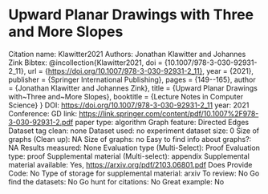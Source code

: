# Upward Planar Drawings with Three and More Slopes

Citation name: Klawitter2021
Authors: Jonathan Klawitter and Johannes Zink
Bibtex: @incollection{Klawitter2021,
doi = {10.1007/978-3-030-92931-2_11},
url = {https://doi.org/10.1007/978-3-030-92931-2_11},
year = {2021},
publisher = {Springer International Publishing},
pages = {149--165},
author = {Jonathan Klawitter and Johannes Zink},
title = {Upward Planar Drawings with~Three and~More Slopes},
booktitle = {Lecture Notes in Computer Science}
}
DOI: https://doi.org/10.1007/978-3-030-92931-2_11
year: 2021
Conference: GD
link: https://link.springer.com/content/pdf/10.1007%2F978-3-030-92931-2.pdf
paper type: algorithm
Graph feature: Directed Edges
Dataset tag clean: none
Dataset used: no experiment
dataset size: 0
Size of graphs (Clean up): NA
Size of graphs: no
Easy to find info about graphs?: NA
Results measured: None
Evaluation type (Multi-Select): Proof
Evaluation type: proof
Supplemental material (Multi-select): appendix
Supplemental material available: Yes, https://arxiv.org/pdf/2103.06801.pdf
Does Provide Code: No
Type of storage for supplemental material: arxiv
To review: No
Go find the datasets: No
Go hunt for citations: No
Great example: No